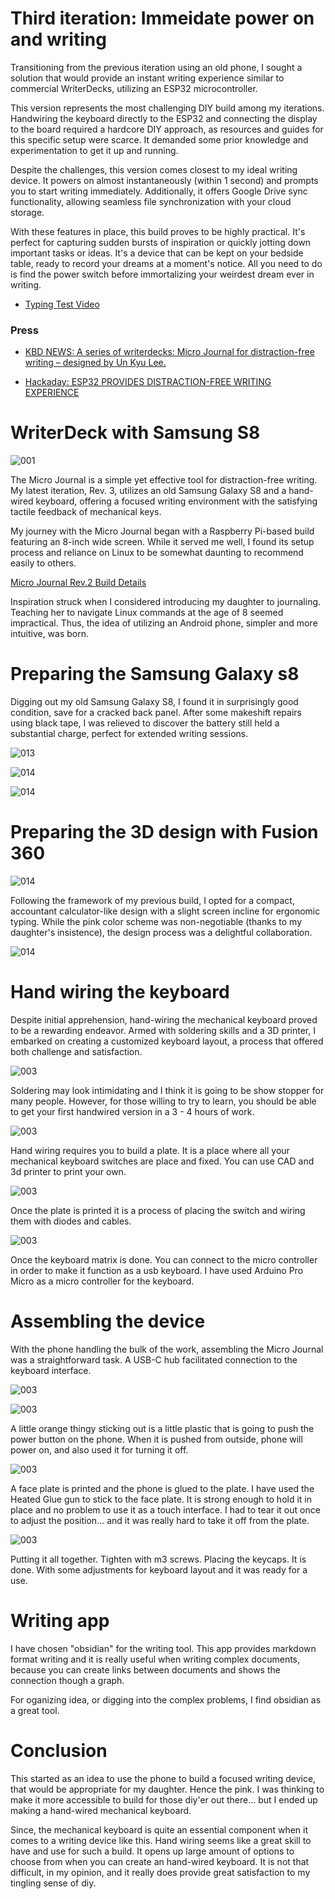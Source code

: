 
# Third iteration: Immeidate power on and writing

Transitioning from the previous iteration using an old phone, I sought a solution that would provide an instant writing experience similar to commercial WriterDecks, utilizing an ESP32 microcontroller.

This version represents the most challenging DIY build among my iterations. Handwiring the keyboard directly to the ESP32 and connecting the display to the board required a hardcore DIY approach, as resources and guides for this specific setup were scarce. It demanded some prior knowledge and experimentation to get it up and running.

Despite the challenges, this version comes closest to my ideal writing device. It powers on almost instantaneously (within 1 second) and prompts you to start writing immediately. Additionally, it offers Google Drive sync functionality, allowing seamless file synchronization with your cloud storage.

With these features in place, this build proves to be highly practical. It's perfect for capturing sudden bursts of inspiration or quickly jotting down important tasks or ideas. It's a device that can be kept on your bedside table, ready to record your dreams at a moment's notice. All you need to do is find the power switch before immortalizing your weirdest dream ever in writing.

* [Typing Test Video](https://www.youtube.com/watch?v=S1f8ps_NdyE)


### Press

* [KBD NEWS: A series of writerdecks: Micro Journal for distraction-free writing – designed by Un Kyu Lee.](https://kbd.news/Micro-Journal-2332.html)

* [Hackaday: ESP32 PROVIDES DISTRACTION-FREE WRITING EXPERIENCE](https://hackaday.com/2024/04/05/esp32-provides-distraction-free-writing-experience/)




# WriterDeck with Samsung S8

![001](./images/001.jpg)

The Micro Journal is a simple yet effective tool for distraction-free writing. My latest iteration, Rev. 3, utilizes an old Samsung Galaxy S8 and a hand-wired keyboard, offering a focused writing environment with the satisfying tactile feedback of mechanical keys.

My journey with the Micro Journal began with a Raspberry Pi-based build featuring an 8-inch wide screen. While it served me well, I found its setup process and reliance on Linux to be somewhat daunting to recommend easily to others.

[Micro Journal Rev.2 Build Details](/micro-journal-rev-2-raspberypi/readme.md) 

Inspiration struck when I considered introducing my daughter to journaling. Teaching her to navigate Linux commands at the age of 8 seemed impractical. Thus, the idea of utilizing an Android phone, simpler and more intuitive, was born.


# Preparing the Samsung Galaxy s8

Digging out my old Samsung Galaxy S8, I found it in surprisingly good condition, save for a cracked back panel. After some makeshift repairs using black tape, I was relieved to discover the battery still held a substantial charge, perfect for extended writing sessions.

![013](./images/013.jpg)

![014](./images/014.jpg)

![014](./images/006.jpg)


# Preparing the 3D design with Fusion 360

![014](./images/016.png)

Following the framework of my previous build, I opted for a compact, accountant calculator-like design with a slight screen incline for ergonomic typing. While the pink color scheme was non-negotiable (thanks to my daughter's insistence), the design process was a delightful collaboration.

![014](./images/015.png)


# Hand wiring the keyboard

Despite initial apprehension, hand-wiring the mechanical keyboard proved to be a rewarding endeavor. Armed with soldering skills and a 3D printer, I embarked on creating a customized keyboard layout, a process that offered both challenge and satisfaction.

![003](./images/003.jpg)

Soldering may look intimidating and I think it is going to be show stopper for many people. However, for those willing to try to learn, you should be able to get your first handwired version in a 3 - 4 hours of work.

![003](./images/012.jpg)

Hand wiring requires you to build a plate. It is a place where all your mechanical keyboard switches are place and fixed. You can use CAD and 3d printer to print your own. 

![003](./images/011.jpg)

Once the plate is printed it is a process of placing the switch and wiring them with diodes and cables. 

![003](./images/008.jpg)

Once the keyboard matrix is done. You can connect to the micro controller in order to make it function as a usb keyboard. I have used Arduino Pro Micro as a micro controller for the keyboard. 


# Assembling the device

With the phone handling the bulk of the work, assembling the Micro Journal was a straightforward task. A USB-C hub facilitated connection to the keyboard interface.

![003](./images/004.jpg)

![003](./images/002.jpg)

A little orange thingy sticking out is a little plastic that is going to push the power button on the phone. When it is pushed from outside, phone will power on, and also used it for turning it off. 

![003](./images/007.jpg)

A face plate is printed and the phone is glued to the plate. I have used the Heated Glue gun to stick to the face plate. It is strong enough to hold it in place and no problem to use it as a touch interface. I had to tear it out once to adjust the position... and it was really hard to take it off from the plate. 

![003](./images/009.jpg)

Putting it all together. Tighten with m3 screws. Placing the keycaps. It is done. With some adjustments for keyboard layout and it was ready for a use. 

# Writing app

I have chosen "obsidian" for the writing tool. This app provides markdown format writing and it is really useful when writing complex documents, because you can create links between documents and shows the connection though a graph. 

For oganizing idea, or digging into the complex problems, I find obsidian as a great tool. 

# Conclusion

This started as an idea to use the phone to build a focused writing device, that would be appropriate for my daughter. Hence the pink. I was thinking to make it more accessible to build for those diy'er out there... but I ended up making a hand-wired mechanical keyboard. 

Since, the mechanical keyboard is quite an essential component when it comes to a writing device like this. Hand wiring seems like a great skill to have and use for such a build. It opens up large amount of options to choose from when you can create an hand-wired keyboard. It is not that difficult, in my opinion, and it really does provide great satisfaction to my tingling sense of diy. 
